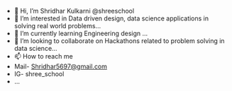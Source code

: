 - 👋 Hi, I’m Shridhar Kulkarni @shreeschool
- 👀 I’m interested in Data driven design, data science applications in solving real world problems...
- 🌱 I’m currently learning Engineering design ...
- 💞️ I’m looking to collaborate on Hackathons related to problem solving in data science...
- 📫 How to reach me 
-  Mail- Shridhar5697@gmail.com
-  IG- shree_school
- ...

<!---
shreeschool/shreeschool is a ✨ special ✨ repository because its `README.md` (this file) appears on your GitHub profile.
You can click the Preview link to take a look at your changes.
--->
